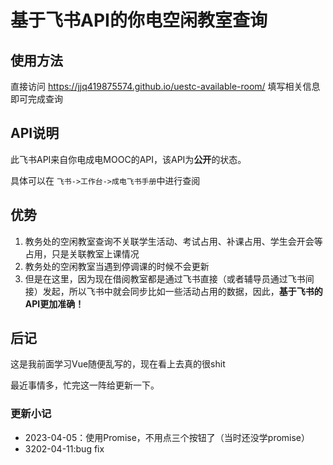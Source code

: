 # 基于飞书API的你电空闲教室查询

## 使用方法

直接访问 https://jjq419875574.github.io/uestc-available-room/ 填写相关信息即可完成查询

## API说明

此飞书API来自你电成电MOOC的API，该API为**公开**的状态。

具体可以在 `飞书->工作台->成电飞书手册`中进行查阅

## 优势

1. 教务处的空闲教室查询不关联学生活动、考试占用、补课占用、学生会开会等占用，只是关联教室上课情况
2. 教务处的空闲教室当遇到停调课的时候不会更新
3. 但是在这里，因为现在借阅教室都是通过飞书直接（或者辅导员通过飞书间接）发起，所以飞书中就会同步比如一些活动占用的数据，因此，**基于飞书的API更加准确！**

## 后记

这是我前面学习Vue随便乱写的，现在看上去真的很shit

最近事情多，忙完这一阵给更新一下。

### 更新小记

- 2023-04-05：使用Promise，不用点三个按钮了（当时还没学promise）
- 3202-04-11:bug fix
